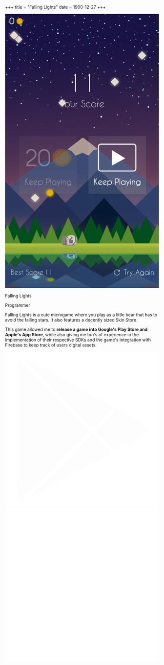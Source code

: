 +++
title = "Falling Lights"
date = 1900-12-27
+++

<html lang="en">
    <div class="card">
        <div class="card-visual">
            <img src="../images/fallinglights/fallinglights_ads.jpg" alt="Card Image" class="card-image-left">
        </div>
        <div class="card-text">
            <p class="card-title">Falling Lights</p>
            <p class="card-subtitle">Programmer</p>
            <div class="card-description">
                <p>Falling Lights is a cute microgame where you play as a little bear that has to avoid the falling stars. It also features a decently sized Skin Store.</p>
                <p>This game allowed me to <b>release a game into Google's Play Store and Apple's App Store</b>, while also giving me ton's of experience in the implementation of their respective SDKs and the game's integration with Firebase to keep track of users digital assets.</p>
            </div>
            <div class="card-logo-container">
                <img src="../images/playstore_logo.png" alt="Card Engine Logo" class="card-logo">
                <img src="../images/tech/unity_logo.png" alt="Card Engine Logo" class="card-logo">
            </div>
        </div>
    </div>
</html>
